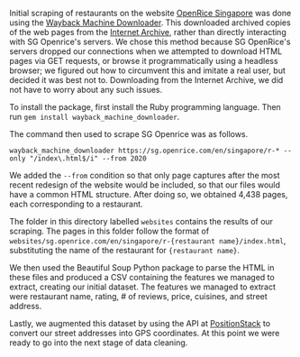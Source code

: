 Initial scraping of restaurants on the website [OpenRice Singapore](https://sg.openrice.com) was done using the [Wayback Machine Downloader](https://github.com/hartator/wayback-machine-downloader). This downloaded archived copies of the web pages from the [Internet Archive](https://archive.org), rather than directly interacting with SG Openrice's servers. We chose this method because SG OpenRice's servers dropped our connections when we attempted to download HTML pages via GET requests, or browse it programmatically using a headless browser; we figured out how to circumvent this and imitate a real user, but decided it was best not to. Downloading from the Internet Archive, we did not have to worry about any such issues.

To install the package, first install the Ruby programming language. Then run `gem install wayback_machine_downloader`.

The command then used to scrape SG Openrice was as follows.

`wayback_machine_downloader https://sg.openrice.com/en/singapore/r-* --only "/index\.html$/i" --from 2020`

We added the `--from` condition so that only page captures after the most recent redesign of the website would be included, so that our files would have a common HTML structure. After doing so, we obtained 4,438 pages, each corresponding to a restaurant.

The folder in this directory labelled `websites` contains the results of our scraping. The pages in this folder follow the format of `websites/sg.openrice.com/en/singapore/r-{restaurant name}/index.html`, substituting the name of the restaurant for `{restaurant name}`.

We then used the Beautiful Soup Python package to parse the HTML in these files and produced a CSV containing the features we managed to extract, creating our initial dataset. The features we managed to extract were restaurant name, rating, # of reviews, price, cuisines, and street address.

Lastly, we augmented this dataset by using the API at [PositionStack](https://positionstack.com/) to convert our street addresses into GPS coordinates. At this point we were ready to go into the next stage of data cleaning.